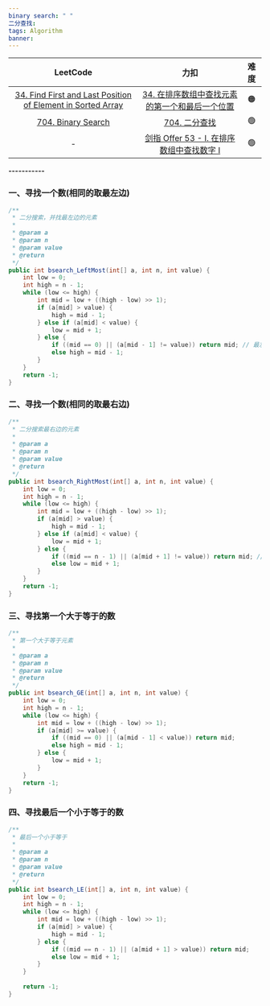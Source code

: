 ```yaml
---
binary search: " "
二分查找: 
tags: Algorithm
banner: 
---
```


| LeetCode | 力扣 | 难度 |
| :----: | :----: | :----: |
| [34. Find First and Last Position of Element in Sorted Array](https://leetcode.com/problems/find-first-and-last-position-of-element-in-sorted-array/) | [34. 在排序数组中查找元素的第一个和最后一个位置](https://leetcode.cn/problems/find-first-and-last-position-of-element-in-sorted-array/) | 🟠
| [704. Binary Search](https://leetcode.com/problems/binary-search/) | [704. 二分查找](https://leetcode.cn/problems/binary-search/) | 🟢
| - | [剑指 Offer 53 - I. 在排序数组中查找数字 I](https://leetcode.cn/problems/zai-pai-xu-shu-zu-zhong-cha-zhao-shu-zi-lcof/) | 🟢

**-----------**

### 一、寻找一个数(相同的取最左边)

```java
/**  
 * 二分搜索，并找最左边的元素  
 *  
 * @param a  
 * @param n  
 * @param value  
 * @return  
 */  
public int bsearch_LeftMost(int[] a, int n, int value) {  
    int low = 0;  
    int high = n - 1;  
    while (low <= high) {  
        int mid = low + ((high - low) >> 1);  
        if (a[mid] > value) {  
            high = mid - 1;  
        } else if (a[mid] < value) {  
            low = mid + 1;  
        } else {  
            if ((mid == 0) || (a[mid - 1] != value)) return mid; // 最左逼近  
            else high = mid - 1;  
        }  
    }  
    return -1;  
}
```

### 二、寻找一个数(相同的取最右边)

```java
/**  
 * 二分搜索最右边的元素  
 *  
 * @param a  
 * @param n  
 * @param value  
 * @return  
 */  
public int bsearch_RightMost(int[] a, int n, int value) {  
    int low = 0;  
    int high = n - 1;  
    while (low <= high) {  
        int mid = low + ((high - low) >> 1);  
        if (a[mid] > value) {  
            high = mid - 1;  
        } else if (a[mid] < value) {  
            low = mid + 1;  
        } else {  
            if ((mid == n - 1) || (a[mid + 1] != value)) return mid; // 往右边逼近  
            else low = mid + 1;  
        }  
    }  
    return -1;  
}
```

### 三、寻找第一个大于等于的数

```java
/**  
 * 第一个大于等于元素  
 *  
 * @param a  
 * @param n  
 * @param value  
 * @return  
 */  
public int bsearch_GE(int[] a, int n, int value) {  
    int low = 0;  
    int high = n - 1;  
    while (low <= high) {  
        int mid = low + ((high - low) >> 1);  
        if (a[mid] >= value) {  
            if ((mid == 0) || (a[mid - 1] < value)) return mid;  
            else high = mid - 1;  
        } else {  
            low = mid + 1;  
        }  
    }  
    return -1;  
}
```

### 四、寻找最后一个小于等于的数

```java
/**  
 * 最后一个小于等于  
 *  
 * @param a  
 * @param n  
 * @param value  
 * @return  
 */  
public int bsearch_LE(int[] a, int n, int value) {  
    int low = 0;  
    int high = n - 1;  
    while (low <= high) {  
        int mid = low + ((high - low) >> 1);  
        if (a[mid] > value) {  
            high = mid - 1;  
        } else {  
            if ((mid == n - 1) || (a[mid + 1] > value)) return mid;  
            else low = mid + 1;  
        }  
    }
      
    return -1;  
}
```
